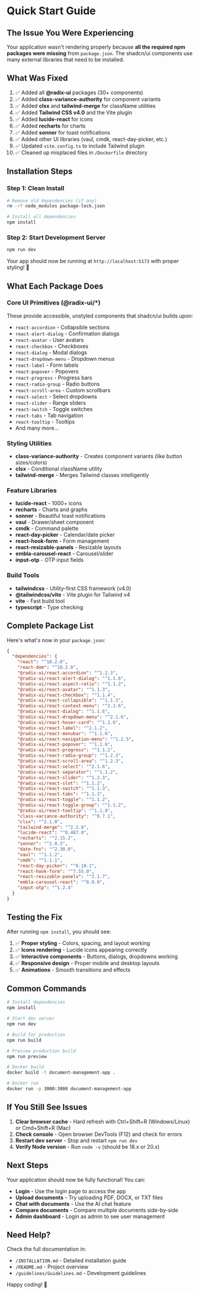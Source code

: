 # Quick Start Guide

## The Issue You Were Experiencing

Your application wasn't rendering properly because **all the required npm packages were missing** from `package.json`. The shadcn/ui components use many external libraries that need to be installed.

## What Was Fixed

1. ✅ Added all **@radix-ui** packages (30+ components)
2. ✅ Added **class-variance-authority** for component variants
3. ✅ Added **clsx** and **tailwind-merge** for className utilities
4. ✅ Added **Tailwind CSS v4.0** and the Vite plugin
5. ✅ Added **lucide-react** for icons
6. ✅ Added **recharts** for charts
7. ✅ Added **sonner** for toast notifications
8. ✅ Added other UI libraries (vaul, cmdk, react-day-picker, etc.)
9. ✅ Updated `vite.config.ts` to include Tailwind plugin
10. ✅ Cleaned up misplaced files in `/Dockerfile` directory

## Installation Steps

### Step 1: Clean Install

```bash
# Remove old dependencies (if any)
rm -rf node_modules package-lock.json

# Install all dependencies
npm install
```

### Step 2: Start Development Server

```bash
npm run dev
```

Your app should now be running at `http://localhost:5173` with proper styling! 🎉

## What Each Package Does

### Core UI Primitives (@radix-ui/*)
These provide accessible, unstyled components that shadcn/ui builds upon:

- `react-accordion` - Collapsible sections
- `react-alert-dialog` - Confirmation dialogs
- `react-avatar` - User avatars
- `react-checkbox` - Checkboxes
- `react-dialog` - Modal dialogs
- `react-dropdown-menu` - Dropdown menus
- `react-label` - Form labels
- `react-popover` - Popovers
- `react-progress` - Progress bars
- `react-radio-group` - Radio buttons
- `react-scroll-area` - Custom scrollbars
- `react-select` - Select dropdowns
- `react-slider` - Range sliders
- `react-switch` - Toggle switches
- `react-tabs` - Tab navigation
- `react-tooltip` - Tooltips
- And many more...

### Styling Utilities
- **class-variance-authority** - Creates component variants (like button sizes/colors)
- **clsx** - Conditional className utility
- **tailwind-merge** - Merges Tailwind classes intelligently

### Feature Libraries
- **lucide-react** - 1000+ icons
- **recharts** - Charts and graphs
- **sonner** - Beautiful toast notifications
- **vaul** - Drawer/sheet component
- **cmdk** - Command palette
- **react-day-picker** - Calendar/date picker
- **react-hook-form** - Form management
- **react-resizable-panels** - Resizable layouts
- **embla-carousel-react** - Carousel/slider
- **input-otp** - OTP input fields

### Build Tools
- **tailwindcss** - Utility-first CSS framework (v4.0)
- **@tailwindcss/vite** - Vite plugin for Tailwind v4
- **vite** - Fast build tool
- **typescript** - Type checking

## Complete Package List

Here's what's now in your `package.json`:

```json
{
  "dependencies": {
    "react": "^18.2.0",
    "react-dom": "^18.2.0",
    "@radix-ui/react-accordion": "^1.2.3",
    "@radix-ui/react-alert-dialog": "^1.1.6",
    "@radix-ui/react-aspect-ratio": "^1.1.2",
    "@radix-ui/react-avatar": "^1.1.3",
    "@radix-ui/react-checkbox": "^1.1.4",
    "@radix-ui/react-collapsible": "^1.1.3",
    "@radix-ui/react-context-menu": "^2.2.6",
    "@radix-ui/react-dialog": "^1.1.6",
    "@radix-ui/react-dropdown-menu": "^2.1.6",
    "@radix-ui/react-hover-card": "^1.1.6",
    "@radix-ui/react-label": "^2.1.2",
    "@radix-ui/react-menubar": "^1.1.6",
    "@radix-ui/react-navigation-menu": "^1.2.5",
    "@radix-ui/react-popover": "^1.1.6",
    "@radix-ui/react-progress": "^1.1.2",
    "@radix-ui/react-radio-group": "^1.2.3",
    "@radix-ui/react-scroll-area": "^1.2.3",
    "@radix-ui/react-select": "^2.1.6",
    "@radix-ui/react-separator": "^1.1.2",
    "@radix-ui/react-slider": "^1.2.3",
    "@radix-ui/react-slot": "^1.1.2",
    "@radix-ui/react-switch": "^1.1.3",
    "@radix-ui/react-tabs": "^1.1.3",
    "@radix-ui/react-toggle": "^1.1.2",
    "@radix-ui/react-toggle-group": "^1.1.2",
    "@radix-ui/react-tooltip": "^1.1.8",
    "class-variance-authority": "^0.7.1",
    "clsx": "^2.1.0",
    "tailwind-merge": "^2.2.0",
    "lucide-react": "^0.487.0",
    "recharts": "^2.15.2",
    "sonner": "^2.0.3",
    "date-fns": "^2.30.0",
    "vaul": "^1.1.2",
    "cmdk": "^1.1.1",
    "react-day-picker": "^8.10.1",
    "react-hook-form": "^7.55.0",
    "react-resizable-panels": "^2.1.7",
    "embla-carousel-react": "^8.0.0",
    "input-otp": "^1.2.4"
  }
}
```

## Testing the Fix

After running `npm install`, you should see:

1. ✅ **Proper styling** - Colors, spacing, and layout working
2. ✅ **Icons rendering** - Lucide icons appearing correctly
3. ✅ **Interactive components** - Buttons, dialogs, dropdowns working
4. ✅ **Responsive design** - Proper mobile and desktop layouts
5. ✅ **Animations** - Smooth transitions and effects

## Common Commands

```bash
# Install dependencies
npm install

# Start dev server
npm run dev

# Build for production
npm run build

# Preview production build
npm run preview

# Docker build
docker build -t document-management-app .

# Docker run
docker run -p 3000:3000 document-management-app
```

## If You Still See Issues

1. **Clear browser cache** - Hard refresh with Ctrl+Shift+R (Windows/Linux) or Cmd+Shift+R (Mac)
2. **Check console** - Open browser DevTools (F12) and check for errors
3. **Restart dev server** - Stop and restart `npm run dev`
4. **Verify Node version** - Run `node -v` (should be 18.x or 20.x)

## Next Steps

Your application should now be fully functional! You can:

- **Login** - Use the login page to access the app
- **Upload documents** - Try uploading PDF, DOCX, or TXT files
- **Chat with documents** - Use the AI chat feature
- **Compare documents** - Compare multiple documents side-by-side
- **Admin dashboard** - Login as admin to see user management

## Need Help?

Check the full documentation in:
- `/INSTALLATION.md` - Detailed installation guide
- `/README.md` - Project overview
- `/guidelines/Guidelines.md` - Development guidelines

Happy coding! 🚀
